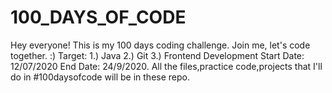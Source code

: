 # 100_DAYS_OF_CODE
Hey everyone! This is my 100 days coding challenge. Join me, let's code together. :)
Target: 1.) Java
        2.) Git
        3.) Frontend Development
Start Date: 12/07/2020 End Date: 24/9/2020.
All the files,practice code,projects that I'll do in #100daysofcode will be in these repo.


